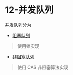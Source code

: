 # 12-并发队列

并发队列分为

-  [阻塞队列](040-阻塞队列.md) 

  > 使用锁实现

-  [非阻塞队列](030-非阻塞队列.md) 

  > 使用 CAS 非阻塞算法实现

